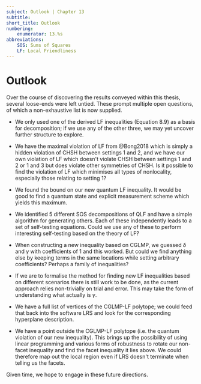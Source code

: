 ```yaml
---
subject: Outlook | Chapter 13
subtitle:
short_title: Outlook 
numbering: 
    enumerator: 13.%s
abbreviations:
    SOS: Sums of Squares
    LF: Local Friendliness
---
```


# Outlook 

Over the course of discovering the results conveyed within this thesis, several loose-ends were left untied. These prompt multiple open questions, of which a non-exhaustive list is now supplied.

- We only used one of the derived LF inequalities (Equation 8.9) as a basis for decomposition; if we use any of the other three, we may yet uncover further structure to explore.

- We have the maximal violation of LF from @Bong2018 which is simply a hidden violation of CHSH between settings $1$ and $2$, and we have our own violation of LF which doesn't violate CHSH between settings $1$ and $2$ or $1$ and $3$ but does violate other symmetries of CHSH. Is it possible to find the violation of LF which minimises all types of nonlocality, especially those relating to setting $1$? 

- We found the bound on our new quantum LF inequality. It would be good to find a quantum state and explicit measurement scheme which yields this maximum.

- We identified 5 different SOS decompositions of QLF and have a simple algorithm for generating others. Each of these independently leads to a set of self-testing equations. Could we use any of these to perform interesting self-testing based on the theory of LF?

- When constructing a new inequality based on CGLMP, we guessed $\delta$ and $\gamma$ with coefficients of $1$ and this worked. But could we find anything else by keeping terms in the same locations while setting arbitrary coefficients? Perhaps a family of inequalities?

- If we are to formalise the method for finding new LF inequalities based on different scenarios there is still work to be done, as the current approach relies non-trivially on trial and error. This may take the form of understanding what actually is $\gamma$.

- We have a full list of vertices of the CGLMP-LF polytope; we could feed that back into the software LRS and look for the corresponding hyperplane description.

- We have a point outside the CGLMP-LF polytope (i.e. the quantum violation of our new inequality). This brings up the possibility of using linear programming and various forms of robustness to rotate our non-facet inequality and find the facet inequality it lies above. We could therefore map out the local region even if LRS doesn't terminate when telling us the facets.

Given time, we hope to engage in these future directions.